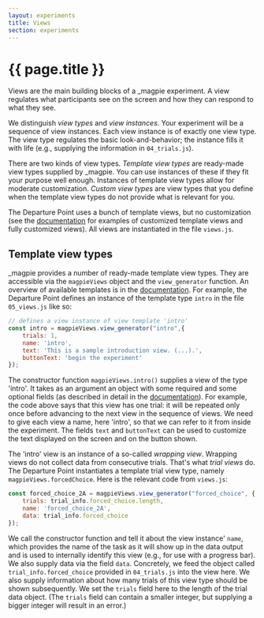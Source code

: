 ```yaml
---
layout: experiments
title: Views
section: experiments
---
```


# {{ page.title }}

Views are the main building blocks of a _magpie experiment. A view regulates what participants see on the screen and how they can respond to what they see.

We distinguish *view types* and *view instances*. Your experiment will be a sequence of view instances. Each view instance is of exactly one view type. The view type regulates the basic look-and-behavior; the instance fills it with life (e.g., supplying the information in `04_trials.js`).

There are two kinds of view types. *Template view types* are ready-made view types supplied by _magpie. You can use instances of these if they fit your purpose well enough. Instances of template view types allow for moderate customization. *Custom view types* are view types that you define when the template view types do not provide what is relevant for you.

The Departure Point uses a bunch of template views, but no customization (see the [documentation](https://magpie-ea.github.io/magpie-docs/) for examples of customized template views and fully customized views). All views are instantiated in the file `views.js`.

## Template view types

_magpie provides a number of ready-made template view types. They are accessible via the `magpieViews` object and the `view_generator` function. An overview of available templates is in the  [documentation](https://magpie-ea.github.io/magpie-docs/). For example, the Departure Point defines an instance of the template type `intro` in the file `05_views.js` like so:

```javascript
// defines a view instance of view template 'intro'
const intro = magpieViews.view_generator("intro",{
    trials: 1,
    name: 'intro',
    text: 'This is a sample introduction view. (...).',
    buttonText: 'begin the experiment'
});
```

The constructor function `magpieViews.intro()` supplies a view of the type 'intro'. It takes as an argument an object with some required and some optional fields (as described in detail in the [documentation](https://magpie-ea.github.io/magpie-docs/)). For example, the code above says that this view has one trial: it will be repeated only once before advancing to the next view in the sequence of views. We need to give each view a name, here 'intro', so that we can refer to it from inside the experiment. The fields `text` and `buttonText` can be used to customize the text displayed on the screen and on the button shown.

The 'intro' view is an instance of a so-called *wrapping view*. Wrapping views do not collect data from consecutive trials. That's what *trial views* do. The Departure Point instantiates a template trial view type, namely `magpieViews.forcedChoice`. Here is the relevant code from `views.js`:

```javascript
const forced_choice_2A = magpieViews.view_generator("forced_choice", {
    trials: trial_info.forced_choice.length,
    name: 'forced_choice_2A',
    data: trial_info.forced_choice
});
```

We call the constructor function and tell it about the view instance' `name`, which provides the name of the task as it will show up in the data output and is used to internally identify this view (e.g., for use with a progress bar). We also supply data via the field `data`. Concretely, we feed the object called `trial_info.forced_choice` provided in `04_trials.js` into the view here. We also supply information about how many trials of this view type should be shown subsequently. We set the `trials` field here to the length of the trial data object. (The `trials` field can contain a smaller integer, but supplying a bigger integer will result in an error.)


<!-- ## Custom view templates -->

<!-- Trial view types defined in _magpie include stuff like `forcedChoice`, `sliderRating`, `textboxInput`, or `ratingScale`. (See [here](https://github.com/magpie-ea/magpie-modules/blob/master/docs/views.md) for overview.) It may happen, however, that these templates are not enough for your purposes. For example, the template `dropdownChoice` realizes a view with one drop-down menu for selection. If you need more than one, you can define your own custom view type. The Departure Point defines a custom view type called `multi_dropdown` in file `custom_views.js`.  -->
